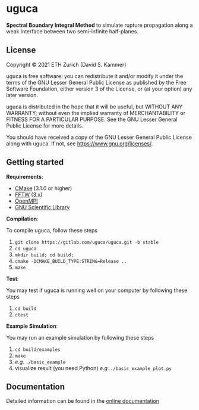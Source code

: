 # uguca

**Spectral Boundary Integral Method** to simulate rupture propagation along a weak interface between two semi-infinite half-planes.

## License

Copyright &copy; 2021 ETH Zurich (David S. Kammer)

uguca is free software: you can redistribute it and/or modify it under the terms of the GNU Lesser General Public License as published by the Free Software Foundation, either version 3 of the License, or (at your option) any later version.

uguca is distributed in the hope that it will be useful, but WITHOUT ANY WARRANTY; without even the implied warranty of MERCHANTABILITY or FITNESS FOR A PARTICULAR PURPOSE.  See the GNU Lesser General Public License for more details.

You should have received a copy of the GNU Lesser General Public License along with uguca.  If not, see <https://www.gnu.org/licenses/>.


## Getting started

**Requirements**:

- [CMake](https://cmake.org/) (3.1.0 or higher)
- [FFTW](http://www.fftw.org) (3.x)
- [OpenMPI](https://www.open-mpi.org/)
- [GNU Scientific Library](https://www.gnu.org/software/gsl/)


**Compilation**:

To compile uguca, follow these steps

1. `git clone https://gitlab.com/uguca/uguca.git -b stable`
2. `cd uguca`
3. `mkdir build; cd build;`
4. `cmake -DCMAKE_BUILD_TYPE:STRING=Release ..`
5. `make`


**Test**:

You may test if uguca is running well on your computer by following these steps

1. `cd build`
2. `ctest`


**Example Simulation**:

You may run an example simulation by following these steps

1. `cd build/examples`
2. `make`
3. _e.g._ `./basic_example`
4. visualize result (you need Python) _e.g._ `./basic_example_plot.py`


## Documentation

Detailed information can be found in the [online documentation](https://uguca.gitlab.io/uguca/)
